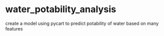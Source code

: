 # water_potability_analysis
create a model using pycart to predict potability of water based on many features
